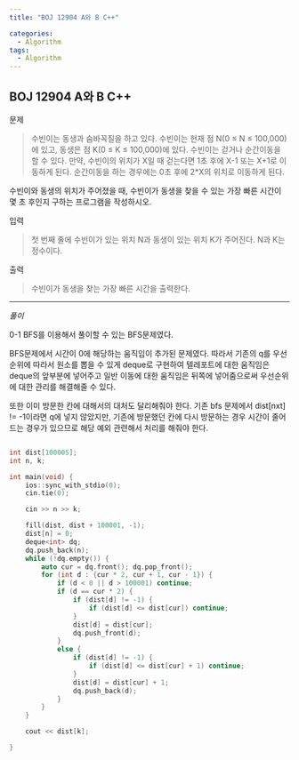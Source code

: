 ```yaml
---
title: "BOJ 12904 A와 B C++"

categories:
  - Algorithm
tags:
  - Algorithm
---
```


## BOJ 12904 A와 B C++

문제

> 수빈이는 동생과 숨바꼭질을 하고 있다. 수빈이는 현재 점 N(0 ≤ N ≤ 100,000)에 있고, 동생은 점 K(0 ≤ K ≤ 100,000)에 있다. 수빈이는 걷거나 순간이동을 할 수 있다. 만약, 수빈이의 위치가 X일 때 걷는다면 1초 후에 X-1 또는 X+1로 이동하게 된다. 순간이동을 하는 경우에는 0초 후에 2\*X의 위치로 이동하게 된다.

수빈이와 동생의 위치가 주어졌을 때, 수빈이가 동생을 찾을 수 있는 가장 빠른 시간이 몇 초 후인지 구하는 프로그램을 작성하시오.

입력

> 첫 번째 줄에 수빈이가 있는 위치 N과 동생이 있는 위치 K가 주어진다. N과 K는 정수이다.

출력

> 수빈이가 동생을 찾는 가장 빠른 시간을 출력한다.

---

_풀이_

0-1 BFS를 이용해서 풀이할 수 있는 BFS문제였다.

BFS문제에서 시간이 0에 해당하는 움직임이 추가된 문제였다.
따라서 기존의 q를 우선순위에 따라서 원소를 뽑을 수 있게 deque로 구현하여 텔레포트에 대한 움직임은 deque의 앞부분에 넣어주고 일반 이동에 대한 움직임은 뒤쪽에 넣어줌으로써 우선순위에 대한 관리를 해결해줄 수 있다.

또한 이미 방문한 칸에 대해서의 대처도 달리해줘야 한다.
기존 bfs 문제에서 dist[nxt] != -1이라면 q에 넣지 않았지만, 기존에 방문했던 칸에 다시 방문하는 경우 시간이 줄어드는 경우가 있으므로 해당 예외 관련해서 처리를 해줘야 한다.

```c++

int dist[100005];
int n, k;

int main(void) {
    ios::sync_with_stdio(0);
    cin.tie(0);

    cin >> n >> k;

    fill(dist, dist + 100001, -1);
    dist[n] = 0;
    deque<int> dq;
    dq.push_back(n);
    while (!dq.empty()) {
        auto cur = dq.front(); dq.pop_front();
        for (int d : {cur * 2, cur + 1, cur - 1}) {
            if (d < 0 || d > 100001) continue;
            if (d == cur * 2) {
                if (dist[d] != -1) {
                    if (dist[d] <= dist[cur]) continue;
                }
                dist[d] = dist[cur];
                dq.push_front(d);
            }
            else {
                if (dist[d] != -1) {
                    if (dist[d] <= dist[cur] + 1) continue;
                }
                dist[d] = dist[cur] + 1;
                dq.push_back(d);
            }
        }
    }

    cout << dist[k];

}

```
